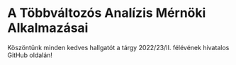 # A Többváltozós Analízis Mérnöki Alkalmazásai

Köszöntünk minden kedves hallgatót a tárgy 2022/23/II. félévének hivatalos GitHub oldalán! 
